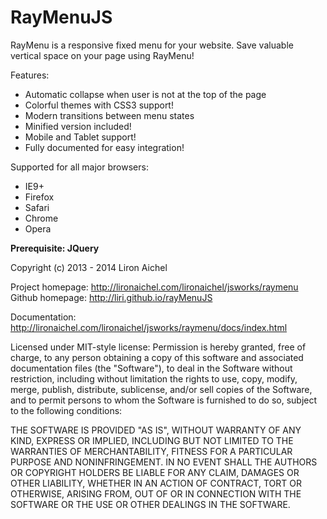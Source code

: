 # RayMenuJS
RayMenu is a responsive fixed menu for your website. 
Save valuable vertical space on your page using RayMenu!

Features:
- Automatic collapse when user is not at the top of the page
- Colorful themes with CSS3 support!
- Modern transitions between menu states
- Minified version included!
- Mobile and Tablet support!
- Fully documented for easy integration!

Supported for all major browsers:
 * IE9+
 * Firefox
 * Safari
 * Chrome
 * Opera
 
**Prerequisite: JQuery**

Copyright (c) 2013 - 2014 Liron Aichel <br/>

Project homepage: http://lironaichel.com/lironaichel/jsworks/raymenu <br/>
Github homepage: http://liri.github.io/rayMenuJS <br/>

Documentation: http://lironaichel.com/lironaichel/jsworks/raymenu/docs/index.html <br/>

Licensed under MIT-style license:
 Permission is hereby granted, free of charge, to any person obtaining a copy
 of this software and associated documentation files (the "Software"), to deal
 in the Software without restriction, including without limitation the rights
 to use, copy, modify, merge, publish, distribute, sublicense, and/or sell
 copies of the Software, and to permit persons to whom the Software is
 furnished to do so, subject to the following conditions:
 
 THE SOFTWARE IS PROVIDED "AS IS", WITHOUT WARRANTY OF ANY KIND, EXPRESS OR
 IMPLIED, INCLUDING BUT NOT LIMITED TO THE WARRANTIES OF MERCHANTABILITY,
 FITNESS FOR A PARTICULAR PURPOSE AND NONINFRINGEMENT. IN NO EVENT SHALL THE
 AUTHORS OR COPYRIGHT HOLDERS BE LIABLE FOR ANY CLAIM, DAMAGES OR OTHER
 LIABILITY, WHETHER IN AN ACTION OF CONTRACT, TORT OR OTHERWISE, ARISING FROM,
 OUT OF OR IN CONNECTION WITH THE SOFTWARE OR THE USE OR OTHER DEALINGS IN THE
 SOFTWARE.
 
